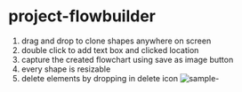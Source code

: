
# project-flowbuilder 
1) drag and drop to clone shapes anywhere on screen 
2) double click to add text box and clicked location 
3) capture the created flowchart using save as image button 
4) every shape is resizable 
5) delete elements by dropping in delete icon
![sample-](https://user-images.githubusercontent.com/124488699/218289381-b9b63b7f-7835-4d08-83a2-ce06740be4a3.PNG)

